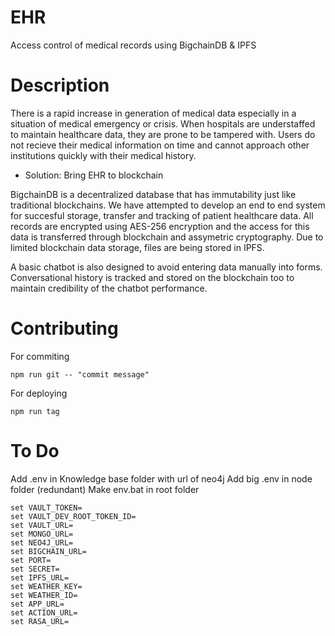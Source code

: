 # EHR
Access control of medical records using BigchainDB & IPFS


# Description

There is a rapid increase in generation of medical data especially in a situation of medical emergency or crisis. When hospitals are understaffed to maintain healthcare data, they are prone to be tampered with. Users do not recieve their medical information on time and cannot approach other institutions quickly with their medical history.

* Solution: Bring EHR to blockchain

BigchainDB is a decentralized database that has immutability just like traditional blockchains. We have attempted to develop an end to end system for succesful storage, transfer and tracking of patient healthcare data. All records are encrypted using AES-256 encryption and the access for this data is transferred through blockchain and assymetric cryptography. Due to limited blockchain data storage, files are being stored in IPFS.

A basic chatbot is also designed to avoid entering data manually into forms. Conversational history is tracked and stored on the blockchain too to maintain credibility of the chatbot performance.

# Contributing
For commiting
```
npm run git -- "commit message"
```

For deploying
```
npm run tag
```

# To Do
Add .env in Knowledge base folder with url of neo4j
Add big .env in node folder (redundant)
Make env.bat in root folder

```
set VAULT_TOKEN=
set VAULT_DEV_ROOT_TOKEN_ID=
set VAULT_URL=
set MONGO_URL=
set NEO4J_URL=
set BIGCHAIN_URL=
set PORT=
set SECRET=
set IPFS_URL=
set WEATHER_KEY=
set WEATHER_ID=
set APP_URL=
set ACTION_URL=
set RASA_URL=
```







